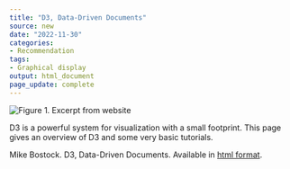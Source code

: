 ```yaml
---
title: "D3, Data-Driven Documents"
source: new
date: "2022-11-30"
categories:
- Recommendation
tags:
- Graphical display
output: html_document
page_update: complete
---
```


![Figure 1. Excerpt from website](http://www.pmean.com/new-images/22/d3-overview-01.png)

<div class="notes">

D3 is a powerful system for visualization with a small footprint. This page gives an overview of D3 and some very basic tutorials.

Mike Bostock. D3, Data-Driven Documents. Available in [html format][bos1].

[bos1]: https://d3js.org/

</div>
